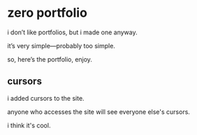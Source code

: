 # zero portfolio

i don’t like portfolios, but i made one anyway.

it’s very simple—probably too simple.

so, here’s the portfolio, enjoy.

## cursors

i added cursors to the site.

anyone who accesses the site will see everyone else's cursors.

i think it's cool.
